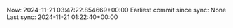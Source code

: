 Now: 2024-11-21 03:47:22.854669+00:00 Earliest commit since sync: None Last sync: 2024-11-21 01:22:40+00:00
